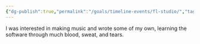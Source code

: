 ```yaml
---
{"dg-publish":true,"permalink":"/goals/timeline-events/fl-studio/","tags":["timeline","personal"]}
---
```



I was interested in making music and wrote some of my own, learning the software through much blood, sweat, and tears.